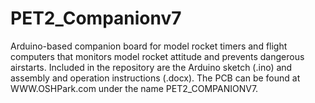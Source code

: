 # PET2_Companionv7
Arduino-based companion board for model rocket timers and flight computers that monitors model rocket attitude and prevents dangerous airstarts. 
Included in the repository are the Arduino sketch (.ino) and assembly and operation instructions (.docx).
The PCB can be found at WWW.OSHPark.com under the name PET2_COMPANIONV7.
